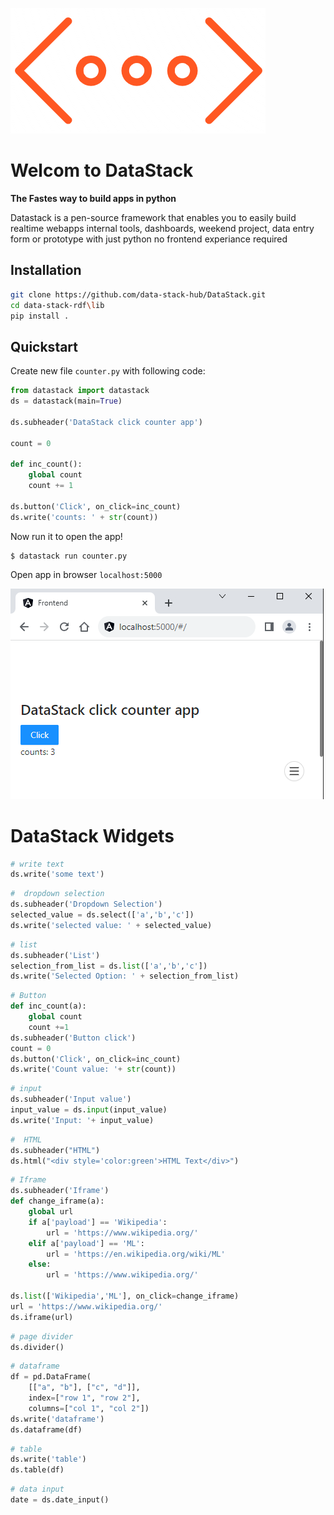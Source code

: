 ![Alt text](image-3.png)
# Welcom to DataStack

**The Fastes way to build apps in python**

Datastack is a pen-source framework that enables you to easily build realtime webapps internal tools, dashboards, weekend project, data entry form or prototype with just python no frontend experiance required

## Installation
```bash
git clone https://github.com/data-stack-hub/DataStack.git
cd data-stack-rdf\lib
pip install .
```
## Quickstart

Create new file `counter.py` with following code:

```python
from datastack import datastack
ds = datastack(main=True)

ds.subheader('DataStack click counter app')

count = 0 

def inc_count():
    global count
    count += 1

ds.button('Click', on_click=inc_count)
ds.write('counts: ' + str(count))
```

Now run it to open the app!
```
$ datastack run counter.py
```

Open app in browser `localhost:5000`

![Alt text](image-1.png)





# DataStack Widgets


```python
# write text
ds.write('some text')
```

```python
#  dropdown selection
ds.subheader('Dropdown Selection')
selected_value = ds.select(['a','b','c'])
ds.write('selected value: ' + selected_value)

```

```python
# list
ds.subheader('List')
selection_from_list = ds.list(['a','b','c'])
ds.write('Selected Option: ' + selection_from_list)
```

```python
# Button
def inc_count(a):
    global count
    count +=1
ds.subheader('Button click')
count = 0
ds.button('Click', on_click=inc_count)
ds.write('Count value: '+ str(count))

```

```python
# input
ds.subheader('Input value')
input_value = ds.input(input_value)
ds.write('Input: '+ input_value)

```

```python
#  HTML
ds.subheader("HTML")
ds.html("<div style='color:green'>HTML Text</div>")

```

```python
# Iframe
ds.subheader('Iframe')
def change_iframe(a):
    global url
    if a['payload'] == 'Wikipedia':
        url = 'https://www.wikipedia.org/'
    elif a['payload'] == 'ML':
        url = 'https://en.wikipedia.org/wiki/ML'
    else:
        url = 'https://www.wikipedia.org/'

ds.list(['Wikipedia','ML'], on_click=change_iframe)
url = 'https://www.wikipedia.org/'
ds.iframe(url)
```


```python
# page divider
ds.divider()
```

```python
# dataframe
df = pd.DataFrame(
    [["a", "b"], ["c", "d"]],
    index=["row 1", "row 2"],
    columns=["col 1", "col 2"])
ds.write('dataframe')
ds.dataframe(df)
```

```python
# table
ds.write('table')
ds.table(df)
```

```python
# data input
date = ds.date_input()
```